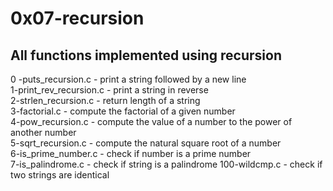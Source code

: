 # 0x07-recursion

## All functions implemented using recursion

0 -puts_recursion.c - print a string followed by a new line  
1-print_rev_recursion.c - print a string in reverse  
2-strlen_recursion.c - return length of a string  
3-factorial.c - compute the factorial of a given number  
4-pow_recursion.c - compute the value of a number to the power of another number  
5-sqrt_recursion.c - compute the natural square root of a number  
6-is_prime_number.c - check if number is a prime number  
7-is_palindrome.c - check if string is a palindrome
100-wildcmp.c - check if two strings are identical
